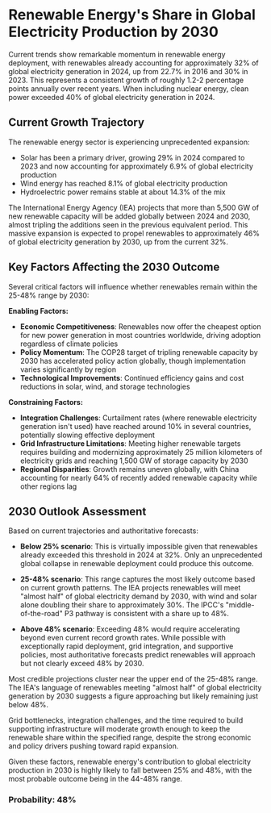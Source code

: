 # Renewable Energy's Share in Global Electricity Production by 2030

Current trends show remarkable momentum in renewable energy deployment, with renewables already accounting for approximately 32% of global electricity generation in 2024, up from 22.7% in 2016 and 30% in 2023. This represents a consistent growth of roughly 1.2-2 percentage points annually over recent years. When including nuclear energy, clean power exceeded 40% of global electricity generation in 2024.

## Current Growth Trajectory

The renewable energy sector is experiencing unprecedented expansion:

- Solar has been a primary driver, growing 29% in 2024 compared to 2023 and now accounting for approximately 6.9% of global electricity production
- Wind energy has reached 8.1% of global electricity production
- Hydroelectric power remains stable at about 14.3% of the mix

The International Energy Agency (IEA) projects that more than 5,500 GW of new renewable capacity will be added globally between 2024 and 2030, almost tripling the additions seen in the previous equivalent period. This massive expansion is expected to propel renewables to approximately 46% of global electricity generation by 2030, up from the current 32%.

## Key Factors Affecting the 2030 Outcome

Several critical factors will influence whether renewables remain within the 25-48% range by 2030:

**Enabling Factors:**
- **Economic Competitiveness**: Renewables now offer the cheapest option for new power generation in most countries worldwide, driving adoption regardless of climate policies
- **Policy Momentum**: The COP28 target of tripling renewable capacity by 2030 has accelerated policy action globally, though implementation varies significantly by region
- **Technological Improvements**: Continued efficiency gains and cost reductions in solar, wind, and storage technologies

**Constraining Factors:**
- **Integration Challenges**: Curtailment rates (where renewable electricity generation isn't used) have reached around 10% in several countries, potentially slowing effective deployment
- **Grid Infrastructure Limitations**: Meeting higher renewable targets requires building and modernizing approximately 25 million kilometers of electricity grids and reaching 1,500 GW of storage capacity by 2030
- **Regional Disparities**: Growth remains uneven globally, with China accounting for nearly 64% of recently added renewable capacity while other regions lag

## 2030 Outlook Assessment

Based on current trajectories and authoritative forecasts:

- **Below 25% scenario**: This is virtually impossible given that renewables already exceeded this threshold in 2024 at 32%. Only an unprecedented global collapse in renewable deployment could produce this outcome.

- **25-48% scenario**: This range captures the most likely outcome based on current growth patterns. The IEA projects renewables will meet "almost half" of global electricity demand by 2030, with wind and solar alone doubling their share to approximately 30%. The IPCC's "middle-of-the-road" P3 pathway is consistent with a share up to 48%.

- **Above 48% scenario**: Exceeding 48% would require accelerating beyond even current record growth rates. While possible with exceptionally rapid deployment, grid integration, and supportive policies, most authoritative forecasts predict renewables will approach but not clearly exceed 48% by 2030.

Most credible projections cluster near the upper end of the 25-48% range. The IEA's language of renewables meeting "almost half" of global electricity generation by 2030 suggests a figure approaching but likely remaining just below 48%.

Grid bottlenecks, integration challenges, and the time required to build supporting infrastructure will moderate growth enough to keep the renewable share within the specified range, despite the strong economic and policy drivers pushing toward rapid expansion.

Given these factors, renewable energy's contribution to global electricity production in 2030 is highly likely to fall between 25% and 48%, with the most probable outcome being in the 44-48% range.

### Probability: 48%